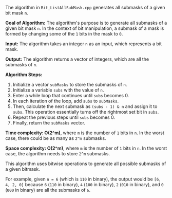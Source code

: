 The algorithm in `Bit_ListAllSubMask.cpp` generates all submasks of a given bit mask `n`.

**Goal of Algorithm:**
The algorithm's purpose is to generate all submasks of a given bit mask `n`. In the context of bit manipulation, a submask of a mask is formed by changing some of the `1` bits in the mask to `0`.

**Input:**
The algorithm takes an integer `n` as an input, which represents a bit mask.

**Output:**
The algorithm returns a vector of integers, which are all the submasks of `n`.

**Algorithm Steps:**
1. Initialize a vector `subMasks` to store the submasks of `n`.
2. Initialize a variable `subs` with the value of `n`.
3. Enter a while loop that continues until `subs` becomes 0.
4. In each iteration of the loop, add `subs` to `subMasks`.
5. Then, calculate the next submask as `(subs - 1) & n` and assign it to `subs`. This operation essentially turns off the rightmost set bit in `subs`.
6. Repeat the previous steps until `subs` becomes 0.
7. Finally, return the `subMasks` vector.

**Time complexity: O(2^m)**, where `m` is the number of `1` bits in `n`. In the worst case, there could be as many as `2^m` submasks.

**Space complexity: O(2^m)**, where `m` is the number of `1` bits in `n`. In the worst case, the algorithm needs to store `2^m` submasks.

This algorithm uses bitwise operations to generate all possible submasks of a given bitmask. 

For example, given `n = 6` (which is `110` in binary), the output would be `[6, 4, 2, 0]` because `6` (`110` in binary), `4` (`100` in binary), `2` (`010` in binary), and `0` (`000` in binary) are all the submasks of `6`.
